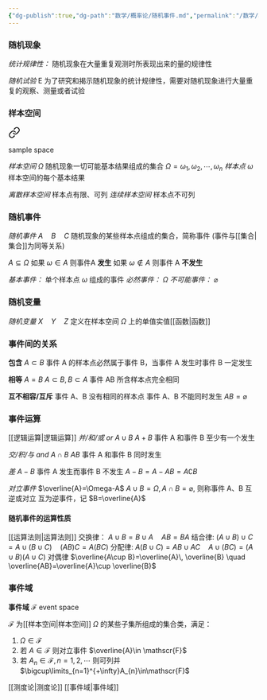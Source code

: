 ```yaml
---
{"dg-publish":true,"dg-path":"数学/概率论/随机事件.md","permalink":"/数学/概率论/随机事件/","noteIcon":"","created":"2024-04-16T13:01:27.493+08:00","updated":"2024-04-20T19:04:21.777+08:00"}
---
```


### 随机现象
*统计规律性：*
随机现象在大量重复观测时所表现出来的量的规律性

<div class="transclusion internal-embed is-loaded"><div class="markdown-embed">



*随机试验*  E
为了研究和揭示随机现象的统计规律性，需要对随机现象进行大量重复的观察、测量或者试验 

</div></div>

### 样本空间

<div class="transclusion internal-embed is-loaded"><a class="markdown-embed-link" href="//" aria-label="Open link"><svg xmlns="http://www.w3.org/2000/svg" width="24" height="24" viewBox="0 0 24 24" fill="none" stroke="currentColor" stroke-width="2" stroke-linecap="round" stroke-linejoin="round" class="svg-icon lucide-link"><path d="M10 13a5 5 0 0 0 7.54.54l3-3a5 5 0 0 0-7.07-7.07l-1.72 1.71"></path><path d="M14 11a5 5 0 0 0-7.54-.54l-3 3a5 5 0 0 0 7.07 7.07l1.71-1.71"></path></svg></a><div class="markdown-embed">




sample space

*样本空间*   $\Omega$ 
随机现象一切可能基本结果组成的集合
$\Omega={\omega_{1},\omega_{2},\cdots,\omega_{n}}$ 
*样本点*   $\omega$ 
样本空间的每个基本结果 

*离散样本空间*  样本点有限、可列
*连续样本空间*   样本点不可列





</div></div>


### 随机事件
*随机事件*     $A \quad B \quad C$ 
随机现象的某些样本点组成的集合，简称事件
(事件与[[集合\|集合]]为同等关系)

$A \subseteq \Omega$ 
如果 $\omega \in A$ 则事件A **发生**
如果 $\omega \notin A$  则事件 A **不发生**

*基本事件：*
	单个样本点 $\omega$ 组成的事件
*必然事件：*
	$\Omega$
*不可能事件：*
	$\varnothing$


### 随机变量

<div class="transclusion internal-embed is-loaded"><div class="markdown-embed">



*随机变量*   $X\quad Y\quad Z$ 
定义在样本空间 $\Omega$ 上的单值实值[[函数\|函数]] 

</div></div>


### 事件间的关系
**包含** $A \subset B$
事件 A 的样本点必然属于事件 B，当事件 A 发生时事件 B 一定发生

**相等** $A=B$
$A \subset B,B \subset A$
事件 AB 所含样本点完全相同

**互不相容/互斥**
事件 A、B 没有相同的样本点
事件 A、B 不能同时发生
$AB=\varnothing$
### 事件运算
[[逻辑运算\|逻辑运算]]
*并/和/或 or*
$A\cup B$   $A+B$
事件 A 和事件 B 至少有一个发生

*交/积/与 and*
$A\cap B$  $AB$
事件 A 和事件 B 同时发生

*差*
$A-B$
事件 A 发生而事件 B 不发生
$A-B=A-AB=A \complement B$

*对立事件*
$\overline{A}=\Omega-A$
$A\cup B=\Omega,A\cap B=\varnothing$, 则称事件 A、B 互逆或对立
互为逆事件，记 $B=\overline{A}$

#### 随机事件的运算性质
[[运算法则\|运算法则]]
交换律：
$A\cup B=B\cup A\quad AB=BA$
结合律:
$(A\cup B)\cup C=A\cup(B\cup C)\quad (AB)C=A(BC)$
分配律:
$A(B\cup C)=AB\cup AC\quad A\cup(BC)=(A\cup B)(A\cup C)$
对偶律
$\overline{A\cup B}=\overline{A}\, \overline{B} \quad \overline{AB}=\overline{A}\cup \overline{B}$

### 事件域

<div class="transclusion internal-embed is-loaded"><div class="markdown-embed">



**事件域**   $\mathscr{F}$ 
event space

$\mathscr{F}$ 为[[样本空间\|样本空间]] $\Omega$ 的某些子集所组成的集合类，满足：
1. $\Omega \in \mathscr{F}$
2. 若 $A\in \mathscr{F}$     则对立事件 $\overline{A}\in \mathscr{F}$
3. 若 $A_{n}\in\mathscr{F},n=1,2,\cdots$ 则可列并 $\bigcup\limits_{n=1}^{+\infty}A_{n}\in\mathscr{F}$


[[测度论\|测度论]]
[[事件域\|事件域]]

</div></div>


